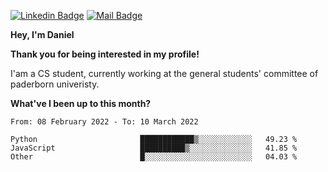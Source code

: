 [![Linkedin Badge](https://img.shields.io/badge/-LinkedIn-0e76a8?style=flat-square&logo=Linkedin&logoColor=white)](https://www.linkedin.com/in/daniel-negi-592ba3223/)
[![Mail Badge](https://img.shields.io/badge/Gmail-D14836?style=flat-square&logo=gmail&logoColor=white)](mailto:daniel.ravi.negi@googlemail.com)

**Hey, I'm Daniel**

**Thank you for being interested in my profile!**

I'am a CS student, currently working at the general students' committee of paderborn univeristy.

**What've I been up to this month?** 

<!--START_SECTION:waka-->

```text
From: 08 February 2022 - To: 10 March 2022

Python                       ████████████▒░░░░░░░░░░░░   49.23 %
JavaScript                   ██████████▒░░░░░░░░░░░░░░   41.85 %
Other                        █░░░░░░░░░░░░░░░░░░░░░░░░   04.03 %
```

<!--END_SECTION:waka-->

